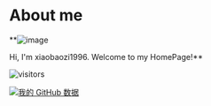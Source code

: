 # About me
**![image](https://github.com/user-attachments/assets/0ad73354-98a1-4c56-b0ab-ff0c0818cd76)

Hi, I'm xiaobaozi1996. Welcome to my HomePage!**


![visitors](https://visitor-badge.glitch.me/badge?page_id=xiaobaozi1996.xiaobaozi1996&left_color=green&right_color=red)

[![我的 GitHub 数据](https://github-readme-stats.vercel.app/api?username=xiaobaozi1996)]()
